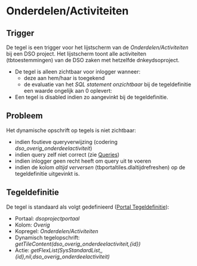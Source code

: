 # Onderdelen/Activiteiten

## Trigger

De tegel is een trigger voor het lijstscherm van de *Onderdelen/Activiteiten* bij een DSO project. Het lijstscherm toont alle activiteiten (tbtoestemmingen) van de DSO zaken met hetzelfde dnkeydsoproject.

- De tegel is alleen zichtbaar voor inlogger wanneer:
  - deze aan hem/haar is toegekend
  - de evaluatie van het *SQL statement onzichtbaar* bij de tegeldefinitie een waarde ongelijk aan 0 oplevert:
- Een tegel is disabled indien zo aangevinkt bij de tegeldefinitie.

## Probleem

Het dynamische opschrift op tegels is niet zichtbaar:

- indien foutieve queryverwijzing (codering *dso_overig_onderdeelactiviteit*)
- indien query zelf niet correct (zie [Queries](/instellen_inrichten/queries.md))
- indien inlogger geen recht heeft om query uit te voeren
- indien de kolom *altijd verversen* (tbportaltiles.dlaltijdrefreshen) op de tegeldefinitie uitgevinkt is.

## Tegeldefinitie

De tegel is standaard als volgt gedefinieerd ([Portal Tegeldefinitie](/instellen_inrichten/portaldefinitie/portal_tegel.md)):

-  Portaal: *dsoprojectportaal*
-  Kolom: *Overig*
-  Kopregel: *Onderdelen/Activiteiten*
-  Dynamisch tegelopschrift: *getTileContent(dso_overig_onderdeelactiviteit,{id})*
-  Actie: *getFlexList(SysStandardList,,{id},nil,dso_overig_onderdeelactiviteit)*

